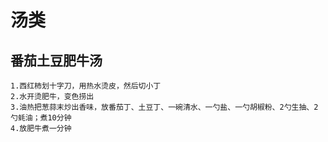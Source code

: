 # 汤类
## 番茄土豆肥牛汤

```
1.西红柿划十字刀，用热水烫皮，然后切小丁
2.水开烫肥牛，变色捞出
3.油热把葱蒜末炒出香味，放番茄丁、土豆丁、一碗清水、一勺盐、一勺胡椒粉、2勺生抽、2勺蚝油；煮10分钟
4.放肥牛煮一分钟
```
